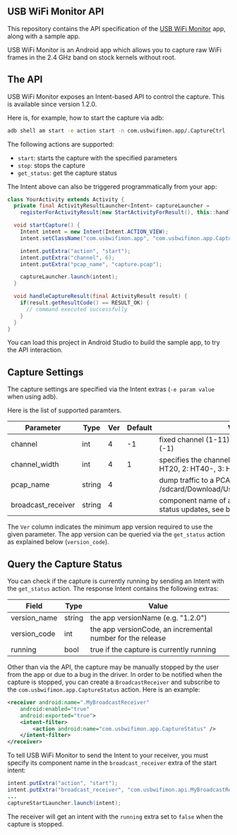 USB WiFi Monitor API
--------------------

This repository contains the API specification of the [USB WiFi Monitor](https://play.google.com/store/apps/details?id=com.usbwifimon.app) app, along with a sample app.

USB WiFi Monitor is an Android app which allows you to capture raw WiFi frames in the 2.4 GHz band on stock kernels without root.

## The API

USB WiFi Monitor exposes an Intent-based API to control the capture. This is available since version 1.2.0.

Here is, for example, how to start the capture via adb:

```bash
adb shell am start -e action start -n com.usbwifimon.app/.CaptureCtrl
```

The following actions are supported:
  - `start`: starts the capture with the specified parameters
  - `stop`: stops the capture
  - `get_status`: get the capture status

The Intent above can also be triggered programmatically from your app:

```java
class YourActivity extends Activity {
  private final ActivityResultLauncher<Intent> captureLauncher =
    registerForActivityResult(new StartActivityForResult(), this::handleCaptureResult);

  void startCapture() {
    Intent intent = new Intent(Intent.ACTION_VIEW);
    intent.setClassName("com.usbwifimon.app", "com.usbwifimon.app.CaptureCtrl");

    intent.putExtra("action", "start");
    intent.putExtra("channel", 6);
    intent.putExtra("pcap_name", "capture.pcap");

    captureLauncher.launch(intent);
  }

  void handleCaptureResult(final ActivityResult result) {
    if(result.getResultCode() == RESULT_OK) {
      // command executed successfully
    }
  }
}
```

You can load this project in Android Studio to build the sample app, to try the API interaction.

## Capture Settings

The capture settings are specified via the Intent extras (`-e param value` when using adb).

Here is the list of supported paramters.

| Parameter               | Type   | Ver | Default | Value                                                                       |
|-------------------------|--------|-----|-------- |-----------------------------------------------------------------------------|
| channel                 | int    |   4 |      -1 | fixed channel (1-11), or channel hop mode (-1)                             |
| channel_width           | int    |   4 |       1 | specifies the channel width - 0: no HT, 1: HT20, 2: HT40-, 3: HT40+         |
| pcap_name               | string |   4 |         | dump traffic to a PCAP file, at /sdcard/Download/UsbWifiMonitor/*pcap_name* |
| broadcast_receiver      | string |   4 |         | component name of a BroadcastReceiver for status updates, see below         |

The `Ver` column indicates the minimum app version required to use the given parameter. The app version can be queried via the `get_status` action as explained below (`version_code`).

## Query the Capture Status

You can check if the capture is currently running by sending an Intent with the `get_status` action. The response Intent contains the following extras:

| Field               | Type   | Value                                                             |
|---------------------|--------|-------------------------------------------------------------------|
| version_name        | string | the app versionName (e.g. "1.2.0")                                |
| version_code        | int    | the app versionCode, an incremental number for the release        |
| running             | bool   | true if the capture is currently running                          |

Other than via the API, the capture may be manually stopped by the user from the app or due to a bug in the driver.
In order to be notified when the capture is stopped, you can create a `BroadcastReceiver` and subscribe to the `com.usbwifimon.app.CaptureStatus` action. Here is an example:

```xml
<receiver android:name=".MyBroadcastReceiver"
    android:enabled="true"
    android:exported="true">
    <intent-filter>
        <action android:name="com.usbwifimon.app.CaptureStatus" />
    </intent-filter>
</receiver>
```

To tell USB WiFi Monitor to send the Intent to your receiver, you must specify its component name in the `broadcast_receiver` extra of the start intent:

```java
intent.putExtra("action", "start");
intent.putExtra("broadcast_receiver", "com.usbwifimon.api.MyBroadcastReceiver"");
...
captureStartLauncher.launch(intent);
```

The receiver will get an intent with the `running` extra set to `false` when the capture is stopped.
